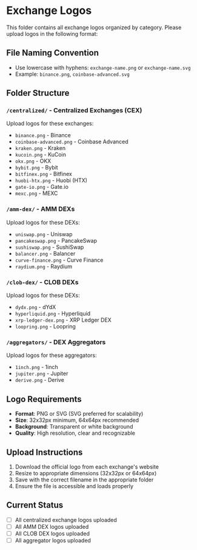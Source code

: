 # Exchange Logos

This folder contains all exchange logos organized by category. Please upload logos in the following format:

## File Naming Convention
- Use lowercase with hyphens: `exchange-name.png` or `exchange-name.svg`
- Example: `binance.png`, `coinbase-advanced.svg`

## Folder Structure

### `/centralized/` - Centralized Exchanges (CEX)
Upload logos for these exchanges:
- `binance.png` - Binance
- `coinbase-advanced.png` - Coinbase Advanced
- `kraken.png` - Kraken
- `kucoin.png` - KuCoin
- `okx.png` - OKX
- `bybit.png` - Bybit
- `bitfinex.png` - Bitfinex
- `huobi-htx.png` - Huobi (HTX)
- `gate-io.png` - Gate.io
- `mexc.png` - MEXC

### `/amm-dex/` - AMM DEXs
Upload logos for these DEXs:
- `uniswap.png` - Uniswap
- `pancakeswap.png` - PancakeSwap
- `sushiswap.png` - SushiSwap
- `balancer.png` - Balancer
- `curve-finance.png` - Curve Finance
- `raydium.png` - Raydium

### `/clob-dex/` - CLOB DEXs
Upload logos for these DEXs:
- `dydx.png` - dYdX
- `hyperliquid.png` - Hyperliquid
- `xrp-ledger-dex.png` - XRP Ledger DEX
- `loopring.png` - Loopring

### `/aggregators/` - DEX Aggregators
Upload logos for these aggregators:
- `1inch.png` - 1inch
- `jupiter.png` - Jupiter
- `derive.png` - Derive

## Logo Requirements
- **Format**: PNG or SVG (SVG preferred for scalability)
- **Size**: 32x32px minimum, 64x64px recommended
- **Background**: Transparent or white background
- **Quality**: High resolution, clear and recognizable

## Upload Instructions
1. Download the official logo from each exchange's website
2. Resize to appropriate dimensions (32x32px or 64x64px)
3. Save with the correct filename in the appropriate folder
4. Ensure the file is accessible and loads properly

## Current Status
- [ ] All centralized exchange logos uploaded
- [ ] All AMM DEX logos uploaded  
- [ ] All CLOB DEX logos uploaded
- [ ] All aggregator logos uploaded 